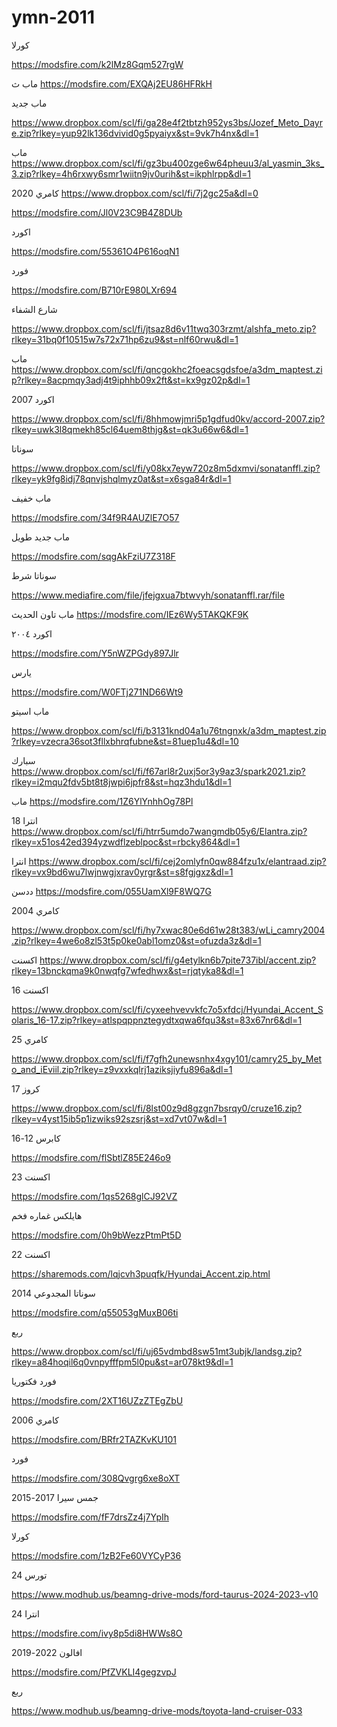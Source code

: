 # ymn-2011
كورلا

https://modsfire.com/k2lMz8Gqm527rgW


ماب ث
https://modsfire.com/EXQAj2EU86HFRkH



ماب جديد

https://www.dropbox.com/scl/fi/ga28e4f2tbtzh952ys3bs/Jozef_Meto_Dayre.zip?rlkey=yup92lk136dvivid0g5pyaiyx&st=9vk7h4nx&dl=1

ماب
https://www.dropbox.com/scl/fi/gz3bu400zge6w64pheuu3/al_yasmin_3ks_3.zip?rlkey=4h6rxwy6smr1wiitn9jv0urih&st=ikphlrpp&dl=1

كامري 2020
https://www.dropbox.com/scl/fi/7j2gc25a&dl=0


https://modsfire.com/Jl0V23C9B4Z8DUb


اكورد

https://modsfire.com/55361O4P616oqN1



فورد

https://modsfire.com/B710rE980LXr694


شارع الشفاء 

https://www.dropbox.com/scl/fi/jtsaz8d6v11twq303rzmt/alshfa_meto.zip?rlkey=31bq0f10515w7s72x71hp6zu9&st=nlf60rwu&dl=1



ماب
https://www.dropbox.com/scl/fi/qncgokhc2foeacsgdsfoe/a3dm_maptest.zip?rlkey=8acpmqy3adj4t9iphhb09x2ft&st=kx9gz02p&dl=1

اكورد 2007

https://www.dropbox.com/scl/fi/8hhmowjmri5p1gdfud0kv/accord-2007.zip?rlkey=uwk3l8qmekh85cl64uem8thjg&st=qk3u66w6&dl=1

سوناتا

https://www.dropbox.com/scl/fi/y08kx7eyw720z8m5dxmvi/sonatanffl.zip?rlkey=yk9fg8idj78qnvjshqlmyz0at&st=x6sga84r&dl=1



ماب خفيف

https://modsfire.com/34f9R4AUZlE7O57

ماب جديد طويل

https://modsfire.com/sqgAkFziU7Z318F


سوناتا شرط

https://www.mediafire.com/file/jfejgxua7btwvyh/sonatanffl.rar/file

ماب تاون الحديث 
https://modsfire.com/IEz6Wy5TAKQKF9K


اكورد ٢٠٠٤

https://modsfire.com/Y5nWZPGdy897Jlr

يارس

https://modsfire.com/W0FTj271ND66Wt9

ماب اسيتو

https://www.dropbox.com/scl/fi/b3131knd04a1u76tngnxk/a3dm_maptest.zip?rlkey=vzecra36sot3fllxbhrqfubne&st=81uep1u4&dl=10

سبارك
https://www.dropbox.com/scl/fi/f67arl8r2uxj5or3y9az3/spark2021.zip?rlkey=i2mqu2fdv5bt8t8jwpi6jpfr8&st=hqz3hdu1&dl=1


ماب
https://modsfire.com/1Z6YlYnhhOg78Pl



انترا 18 
https://www.dropbox.com/scl/fi/htrr5umdo7wangmdb05y6/Elantra.zip?rlkey=x51os42ed394yzwdflzeblpoc&st=rbcky864&dl=1


انترا
https://www.dropbox.com/scl/fi/cej2omlyfn0qw884fzu1x/elantraad.zip?rlkey=vx9bd6wu7lwjnwgjxrav0yrgr&st=s8fgjgxz&dl=1


ددسن
https://modsfire.com/055UamXl9F8WQ7G


كامري 2004

https://www.dropbox.com/scl/fi/hy7xwac80e6d61w28t383/wLi_camry2004.zip?rlkey=4we6o8zl53t5p0ke0abl1omz0&st=ofuzda3z&dl=1


اكسنت
https://www.dropbox.com/scl/fi/g4etylkn6b7pite737ibl/accent.zip?rlkey=13bnckqma9k0nwqfg7wfedhwx&st=rjqtyka8&dl=1


اكسنت 16

https://www.dropbox.com/scl/fi/cyxeehvevvkfc7o5xfdcj/Hyundai_Accent_Solaris_16-17.zip?rlkey=atlspqppnztegydtxqwa6fqu3&st=83x67nr6&dl=1




كامري 25

https://www.dropbox.com/scl/fi/f7gfh2unewsnhx4xgy101/camry25_by_Meto_and_iEviil.zip?rlkey=z9vxxkqlrj1aziksjiyfu896a&dl=1




كروز 17

https://www.dropbox.com/scl/fi/8lst00z9d8gzgn7bsrqy0/cruze16.zip?rlkey=v4yst15ib5p1izwiks92szsrj&st=xd7vt07w&dl=1


كابرس 12-16

https://modsfire.com/flSbtlZ85E246o9


اكسنت 23

https://modsfire.com/1qs5268glCJ92VZ


هايلكس غماره فخم 

https://modsfire.com/0h9bWezzPtmPt5D


اكسنت 22

https://sharemods.com/lqjcvh3puqfk/Hyundai_Accent.zip.html


سوناتا المجدوعي 2014

https://modsfire.com/q55053gMuxB06ti


ربع

https://www.dropbox.com/scl/fi/uj65vdmbd8sw51mt3ubjk/landsg.zip?rlkey=a84hoqil6q0vnpyfffpm5l0pu&st=ar078kt9&dl=1


فورد فكتوريا

https://modsfire.com/2XT16UZzZTEgZbU


كامري 2006

https://modsfire.com/BRfr2TAZKvKU101


فورد 

https://modsfire.com/308Qvgrg6xe8oXT


جمس سيرا 2017-2015 

https://modsfire.com/fF7drsZz4j7YpIh 




كورلا

https://modsfire.com/1zB2Fe60VYCyP36




تورس 24

https://www.modhub.us/beamng-drive-mods/ford-taurus-2024-2023-v10


انترا 24

https://modsfire.com/ivy8p5di8HWWs8O



افالون 2022-2019

https://modsfire.com/PfZVKLI4gegzvpJ



ربع

https://www.modhub.us/beamng-drive-mods/toyota-land-cruiser-033


